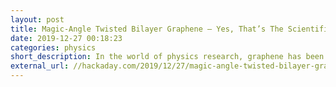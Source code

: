 ```yaml
---
layout: post
title: Magic-Angle Twisted Bilayer Graphene – Yes, That’s The Scientific Name
date: 2019-12-27 00:18:23
categories: physics
short_description: In the world of physics research, graphene has been gaining popularity as one of the most remarkable materials in the last 15 years.
external_url: //hackaday.com/2019/12/27/magic-angle-twisted-bilayer-graphene-yes-thats-the-scientific-name/
---
```

